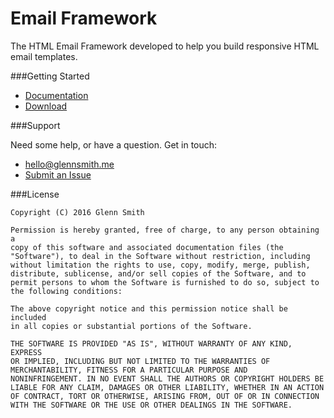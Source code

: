 # Email Framework

The HTML Email Framework developed to help you build responsive HTML email templates.

###Getting Started

* [Documentation](http://emailframe.work "Title")
* [Download](https://github.com/g13nn/Email-Framework/archive/master.zip "Title")

###Support

Need some help, or have a question.  Get in touch:

* <hello@glennsmith.me>
* [Submit an Issue](https://github.com/g13nn/Email-Framework/issues/new "Title")

###License

```
Copyright (C) 2016 Glenn Smith

Permission is hereby granted, free of charge, to any person obtaining a
copy of this software and associated documentation files (the
"Software"), to deal in the Software without restriction, including
without limitation the rights to use, copy, modify, merge, publish,
distribute, sublicense, and/or sell copies of the Software, and to
permit persons to whom the Software is furnished to do so, subject to
the following conditions:

The above copyright notice and this permission notice shall be included
in all copies or substantial portions of the Software.

THE SOFTWARE IS PROVIDED "AS IS", WITHOUT WARRANTY OF ANY KIND, EXPRESS
OR IMPLIED, INCLUDING BUT NOT LIMITED TO THE WARRANTIES OF
MERCHANTABILITY, FITNESS FOR A PARTICULAR PURPOSE AND
NONINFRINGEMENT. IN NO EVENT SHALL THE AUTHORS OR COPYRIGHT HOLDERS BE
LIABLE FOR ANY CLAIM, DAMAGES OR OTHER LIABILITY, WHETHER IN AN ACTION
OF CONTRACT, TORT OR OTHERWISE, ARISING FROM, OUT OF OR IN CONNECTION
WITH THE SOFTWARE OR THE USE OR OTHER DEALINGS IN THE SOFTWARE.
```

